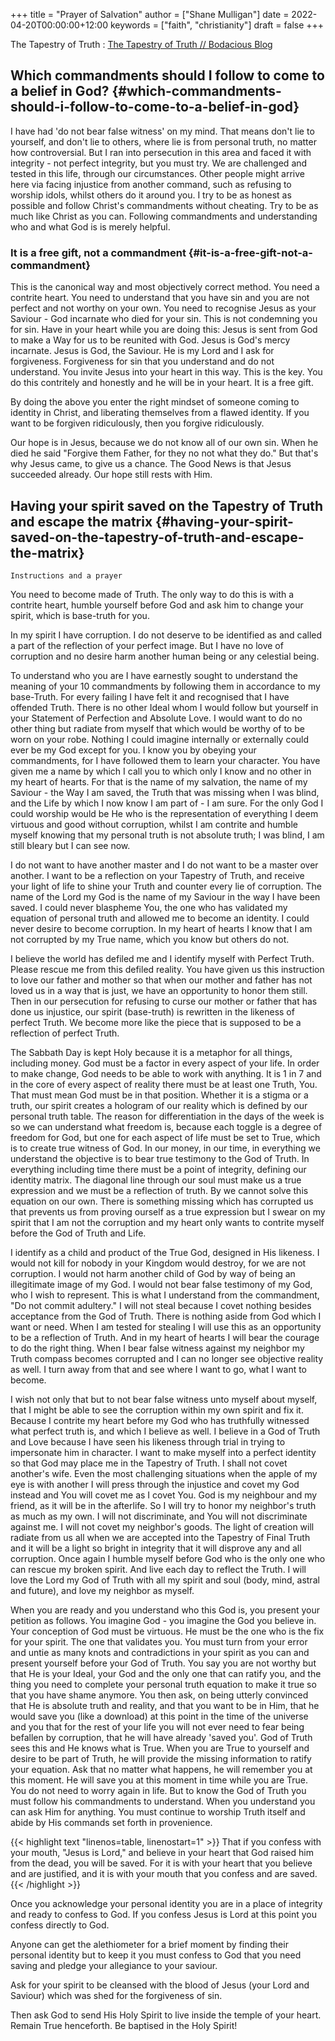 +++
title = "Prayer of Salvation"
author = ["Shane Mulligan"]
date = 2022-04-20T00:00:00+12:00
keywords = ["faith", "christianity"]
draft = false
+++

The Tapestry of Truth
: [The Tapestry of Truth // Bodacious Blog](https://mullikine.github.io/posts/the-tapestry-of-truth/)


## Which commandments should I follow to come to a belief in God? {#which-commandments-should-i-follow-to-come-to-a-belief-in-god}

I have had 'do not bear false witness' on my mind.
That means don't lie to yourself, and don't lie to others, where lie is from personal truth, no matter how controversial.
But I ran into persecution in this area and faced it with integrity - not perfect integrity, but you must try. We are challenged and tested in this life, through our circumstances.
Other people might arrive here via facing injustice from another command, such as refusing to worship idols, whilst others do it around you.
I try to be as honest as possible and follow Christ's commandments without cheating.
Try to be as much like Christ as you can.
Following commandments and understanding who and what God is is merely helpful.


### It is a free gift, not a commandment {#it-is-a-free-gift-not-a-commandment}

This is the canonical way and most objectively correct method.
You need a contrite heart. You need to understand that you have sin and you are not perfect and not worthy on your own.
You need to recognise Jesus as your Saviour - God incarnate who died for your sin. This is not condemning you for sin.
Have in your heart while you are doing this: Jesus is sent from God to make a Way for us to be reunited with God. Jesus is God's mercy incarnate. Jesus is God, the Saviour.
He is my Lord and I ask for forgiveness. Forgiveness for sin that you understand and do not understand.
You invite Jesus into your heart in this way.
This is the key. You do this contritely and honestly and he will be in your heart.
It is a free gift.

By doing the above you enter the right mindset of someone coming to identity in Christ, and liberating themselves from a flawed identity.
If you want to be forgiven ridiculously, then you forgive ridiculously.

Our hope is in Jesus, because we do not know all of our own sin. When he died he said "Forgive them Father, for they no not what they do."
But that's why Jesus came, to give us a chance. The Good News is that Jesus succeeded already.
Our hope still rests with Him.


## Having your spirit saved on the Tapestry of Truth and escape the matrix {#having-your-spirit-saved-on-the-tapestry-of-truth-and-escape-the-matrix}

`Instructions and a prayer`

You need to become made of Truth. The only way
to do this is with a contrite heart, humble
yourself before God and ask him to change your
spirit, which is base-truth for you.

In my spirit I have corruption.
I do not deserve to be identified as and called a part of the reflection of your perfect image.
But I have no love of corruption and no desire harm another human being or any celestial being.

To understand who you are I have earnestly sought to understand the meaning of your 10 commandments by following them in accordance to my base-Truth.
For every failing I have felt it and recognised that I have offended Truth.
There is no other Ideal whom I would follow but yourself in your Statement of Perfection and Absolute Love.
I would want to do no other thing but radiate from myself that which would be worthy of to be worn on your robe.
Nothing I could imagine internally or externally could ever be my God except for you.
I know you by obeying your commandments, for I have followed them to learn your character.
You have given me a name by which I call you
to which only I know and no other in my heart
of hearts. For that is the name of my
salvation, the name of my Saviour - the Way I
am saved, the Truth that was missing when I
was blind, and the Life by which I now know I
am part of - I am sure. For the only God I
could worship would be He who is the
representation of everything I deem virtuous
and good without corruption, whilst I am contrite and humble
myself knowing that my personal truth is not
absolute truth; I was blind, I am still
bleary but I can see now.

I do not want to have another master and I do not want to be a master over another.
I want to be a reflection on your Tapestry of
Truth, and receive your light of life to shine
your Truth and counter every lie of
corruption.
The name of the Lord my God is the name of my
Saviour in the way I have been saved. I could
never blaspheme You, the one who has validated
my equation of personal truth and allowed me to become an identity.
I could never desire to become corruption. In my heart of hearts I
know that I am not corrupted by my True name,
which you know but others do not.

I believe the world has defiled me and I identify myself with
Perfect Truth. Please rescue me from this
defiled reality. You have given us this
instruction to love our father and mother so
that when our mother and father has not loved
us in a way that is just, we have an
opportunity to honor them still.
Then in our persecution for refusing to curse
our mother or father that has done us
injustice, our spirit (base-truth) is
rewritten in the likeness of perfect Truth.
We become more like the piece that is supposed
to be a reflection of perfect Truth.

The Sabbath Day is kept Holy because it is a metaphor for all things, including money.
God must be a factor in every aspect of your life.
In order to make change, God needs to be able to work with anything.
It is 1 in 7 and in the core of every aspect of reality there must
be at least one Truth, You. That must mean God must be in that position.
 Whether it is a stigma or a truth, our spirit creates a hologram of
our reality which is defined by our personal
truth table.
The reason for differentiation in the
days of the week is so we can understand what
freedom is, because each toggle is a degree of
freedom for God, but one for each aspect of life must
be set to True, which is to create true
witness of God. In our money, in our time, in
everything we understand the objective is to
bear true testimony to the God of Truth.
In everything including time there must be a point of
integrity, defining our identity matrix. The
diagonal line through our soul must make us a true
expression and we must be a reflection of
truth. By we cannot solve this equation on our
own. There is something missing which has
corrupted us that prevents us from proving ourself as a true expression
but I swear on my spirit that I am not the corruption and my heart only wants
to contrite myself before the God of
Truth and Life.

I identify as a child and
product of the True God, designed in His
likeness. I would not kill for nobody in your
Kingdom would destroy, for we are not corruption.
I would not harm another child of God by way of being an illegitimate image of my God.
I would not bear false testimony of my God, who I wish to represent.
This is what I understand from the commandment, "Do not commit adultery."
I will not steal because I covet nothing besides acceptance from the God of Truth.
There is nothing aside from God which I want or need.
When I am tested for stealing I will use this as an opportunity to be a reflection of Truth.
And in my heart of hearts I will bear the courage to do the right thing.
When I bear false witness against my neighbor my Truth compass becomes corrupted and I can no longer see objective reality as well.
I turn away from that and see where I want to go, what I want to become.

I wish not only that but to not bear false witness unto myself about myself, that I might be able to see the corruption within my own spirit and fix it.
Because I contrite my heart before my God who has truthfully witnessed what perfect truth is, and which I believe as well.
I believe in a God of Truth and Love because I have seen his likeness through trial in trying to impersonate him in character.
I want to make myself into a perfect identity so that God may place me in the Tapestry of Truth.
I shall not covet another's wife. Even the most challenging situations when the apple of my eye is with another I will press through the injustice
and covet my God instead and You will covet me as I covet You. God is my neighbour and my friend, as it will be in the afterlife.
So I will try to honor my neighbor's truth as much as my own. I will not discriminate, and You will not discriminate against me.
I will not covet my neighbor's goods. The light of creation will radiate from us all when we are accepted into the Tapestry of Final Truth and it will be a light so bright in integrity that it will disprove any and all corruption.
Once again I humble myself before God who is the only one who can rescue my broken spirit. And live each day to reflect the Truth.
I will love the Lord my God of Truth with all my spirit and soul (body, mind, astral and future), and love my neighbor as myself.

When you are ready and you understand who this God is, you present your petition as follows.
You imagine God - you imagine the God you believe in. Your conception of God must be virtuous.
He must be the one who is the fix for your
spirit. The one that validates you. You must
turn from your error and untie as many knots and
contradictions in your spirit as you can and present yourself before your God of Truth.
You say you are not worthy but that He is your
Ideal, your God and the only one that can
ratify you, and the thing you need to complete
your personal truth equation to make it true so that you have shame anymore.
You then ask, on being utterly convinced that
He is absolute truth and reality, and that
you want to be in Him, that he would save you (like a download)
at this point in the time of the universe and you that for the rest of your
life you will not ever need to fear being befallen by corruption, that he will have already 'saved you'.
God of Truth sees this and He knows what is True.
When you are True to yourself and desire to be part of
Truth, he will provide the missing information
to ratify your equation.
Ask that no matter what happens, he will remember you at this moment.
He will save you at this moment in time while you are True.
You do not need to worry again in life.
But to know the God of Truth you must follow his commandments to understand. When you understand you can ask Him for anything.
You must continue to worship Truth itself and abide by His commands set forth in provenience.

{{< highlight text "linenos=table, linenostart=1" >}}
That if you confess with your mouth, "Jesus is Lord," and believe in your heart
that God raised him from the dead, you will be saved. For it is with your heart
that you believe and are justified, and it is with your mouth that you confess
and are saved.
{{< /highlight >}}

Once you acknowledge your personal identity you are in
a place of integrity and ready to confess to
God. If you confess Jesus is Lord at this
point you confess directly to God.

Anyone can get the alethiometer for a brief
moment by finding their personal identity but
to keep it you must confess to God that you
need saving and pledge your allegiance to your
saviour.

Ask for your spirit to be cleansed with the blood of Jesus (your Lord and Saviour) which was shed for the forgiveness of sin.

Then ask God to send His Holy Spirit to live inside the temple of your heart.
Remain True henceforth.
Be baptised in the Holy Spirit!